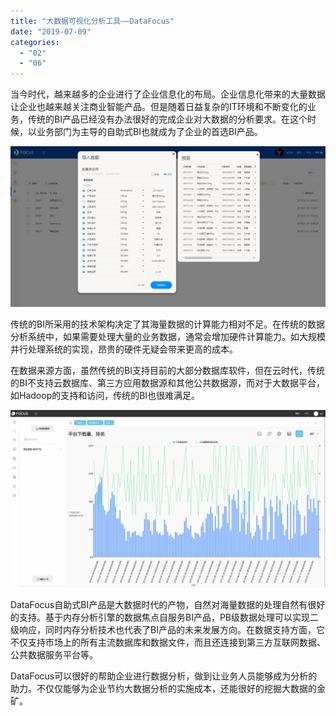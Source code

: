 ```yaml
---
title: "大数据可视化分析工具——DataFocus"
date: "2019-07-09"
categories: 
  - "02"
  - "06"
---
```


当今时代，越来越多的企业进行了企业信息化的布局。企业信息化带来的大量数据让企业也越来越关注商业智能产品。但是随着日益复杂的IT环境和不断变化的业务，传统的BI产品已经没有办法很好的完成企业对大数据的分析要求。在这个时候，以业务部门为主导的自助式BI也就成为了企业的首选BI产品。

![](images/word-image-139.png)

传统的BI所采用的技术架构决定了其海量数据的计算能力相对不足。在传统的数据分析系统中，如果需要处理大量的业务数据，通常会增加硬件计算能力。如大规模并行处理系统的实现，昂贵的硬件无疑会带来更高的成本。

在数据来源方面，虽然传统的BI支持目前的大部分数据库软件，但在云时代，传统的BI不支持云数据库、第三方应用数据源和其他公共数据源，而对于大数据平台，如Hadoop的支持和访问，传统的BI也很难满足。

![](images/word-image-135.png)

DataFocus自助式BI产品是大数据时代的产物，自然对海量数据的处理自然有很好的支持。基于内存分析引擎的数据焦点自服务BI产品，PB级数据处理可以实现二级响应，同时内存分析技术也代表了BI产品的未来发展方向。在数据支持方面，它不仅支持市场上的所有主流数据库和数据文件，而且还连接到第三方互联网数据、公共数据服务平台等。

DataFocus可以很好的帮助企业进行数据分析，做到让业务人员能够成为分析的助力。不仅仅能够为企业节约大数据分析的实施成本，还能很好的挖掘大数据的金矿。
